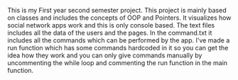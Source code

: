 This is my First year second semester project. This project is mainly based on classes and includes the concepts of OOP and Pointers. It visualizes how social network apps work and this is only console based. The text files includes all the data of the users and the pages. In the command.txt it includes all the commands which can be performed by the app. I've made a run function which has some commands hardcoded in it so you can get the idea how they work and you can only give commands manually by uncommenting the while loop and commenting the run function in the main function.
